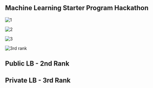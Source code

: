 ## Machine Learning Starter Program Hackathon


![1](https://user-images.githubusercontent.com/6191291/80747274-ce16f400-8b40-11ea-9a5c-621cd4ac6f15.JPG)

![2](https://user-images.githubusercontent.com/6191291/80747310-de2ed380-8b40-11ea-838b-e5915a878668.JPG)

![3](https://user-images.githubusercontent.com/6191291/80747352-f1da3a00-8b40-11ea-95ca-221df2f3b93d.JPG)

![3rd rank](https://user-images.githubusercontent.com/6191291/80785522-31833f00-8b9e-11ea-9b86-406a8d2e3325.JPG)

## Public LB - 2nd Rank

## Private LB - 3rd Rank

